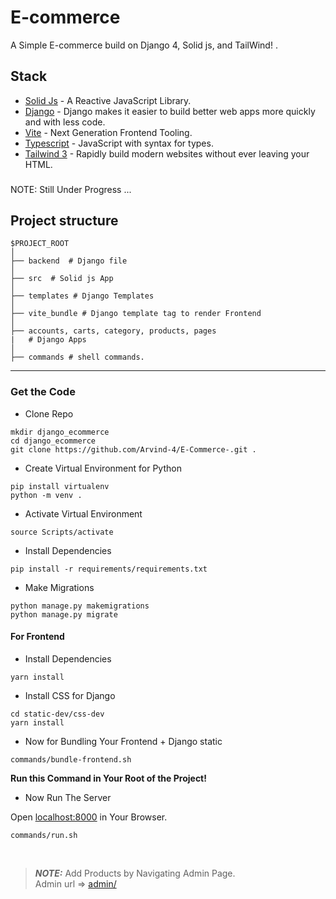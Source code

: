 # E-commerce

A Simple E-commerce build on Django 4, Solid js, and TailWind! .

## Stack

- [Solid Js](https://www.solidjs.com/) - A Reactive JavaScript Library.
- [Django](https://www.djangoproject.com/) - Django makes it easier to build better web apps more quickly and with less code.
- [Vite](https://vitejs.dev/) - Next Generation Frontend Tooling.
- [Typescript](https://www.typescriptlang.org/) - JavaScript with syntax for types.
- [Tailwind 3](https://tailwindcss.com/) - Rapidly build modern websites without ever leaving your HTML.

### 

NOTE: Still Under Progress ...

## Project structure

```
$PROJECT_ROOT
│  
├── backend  # Django file
│  
├── src  # Solid js App
│   
├── templates # Django Templates
│   
├── vite_bundle # Django template tag to render Frontend
│   
├── accounts, carts, category, products, pages 
|	# Django Apps
│   
├── commands # shell commands.
```
---

### Get the Code

- Clone Repo

```
mkdir django_ecommerce
cd django_ecommerce
git clone https://github.com/Arvind-4/E-Commerce-.git .
```
- Create Virtual Environment for Python

```
pip install virtualenv
python -m venv .
```

- Activate Virtual Environment

```
source Scripts/activate
```

- Install Dependencies

```
pip install -r requirements/requirements.txt
```

- Make Migrations

```
python manage.py makemigrations
python manage.py migrate
```

####  For Frontend

- Install Dependencies

```
yarn install
```
- Install CSS for Django 

```
cd static-dev/css-dev
yarn install
```
- Now for Bundling Your Frontend + Django static

```
commands/bundle-frontend.sh 
```

**Run this Command in Your Root of the Project!**

- Now Run The Server

Open [localhost:8000](http://localhost:8000/) in Your Browser.
```
commands/run.sh 
```
<br/>

> **_NOTE:_**     Add Products by Navigating  Admin Page. <br/>
> Admin url => [admin/](http://localhost:8000/admin/)
